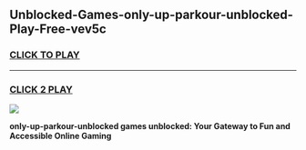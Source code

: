 
## Unblocked-Games-only-up-parkour-unblocked-Play-Free-vev5c
<h3>
<a href="https://premium76.site?title=only-up-parkour-unblocked&ref=20M">CLICK TO PLAY</a></h3>
<hr>

<h3>
<a href="https://premium76.site?title=only-up-parkour-unblocked&ref=20M">CLICK 2 PLAY</a>
  
</h3>

<a href="https://premium76.site?title=only-up-parkour-unblocked&ref=19M"><img src="https://clearcache.store/games.png"></a>


**only-up-parkour-unblocked games unblocked: Your Gateway to Fun and Accessible Online Gaming**
